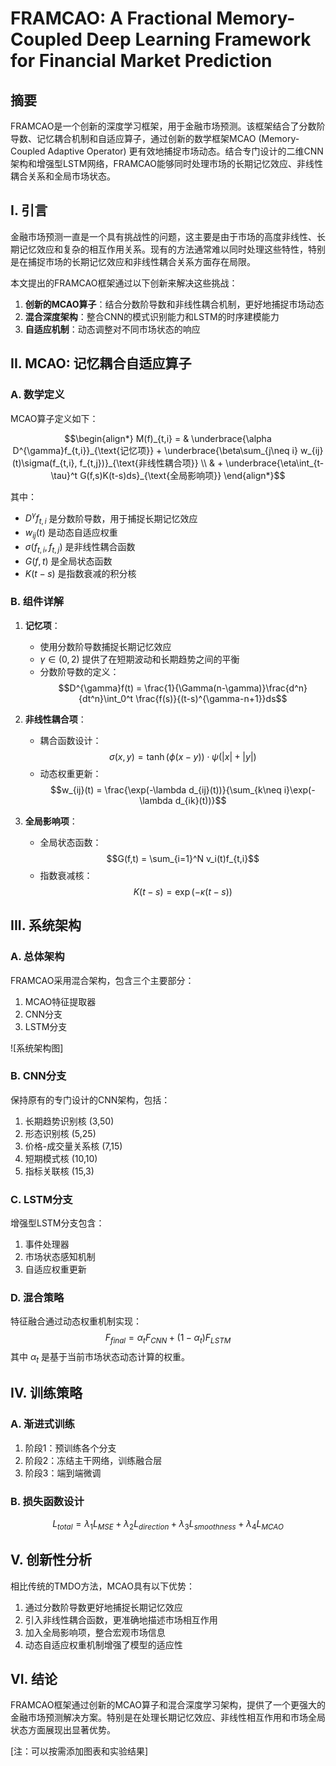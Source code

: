 # FRAMCAO: A Fractional Memory-Coupled Deep Learning Framework for Financial Market Prediction

## 摘要

FRAMCAO是一个创新的深度学习框架，用于金融市场预测。该框架结合了分数阶导数、记忆耦合机制和自适应算子，通过创新的数学框架MCAO (Memory-Coupled Adaptive Operator) 更有效地捕捉市场动态。结合专门设计的二维CNN架构和增强型LSTM网络，FRAMCAO能够同时处理市场的长期记忆效应、非线性耦合关系和全局市场状态。

## I. 引言

金融市场预测一直是一个具有挑战性的问题，这主要是由于市场的高度非线性、长期记忆效应和复杂的相互作用关系。现有的方法通常难以同时处理这些特性，特别是在捕捉市场的长期记忆效应和非线性耦合关系方面存在局限。

本文提出的FRAMCAO框架通过以下创新来解决这些挑战：

1. **创新的MCAO算子**：结合分数阶导数和非线性耦合机制，更好地捕捉市场动态
2. **混合深度架构**：整合CNN的模式识别能力和LSTM的时序建模能力
3. **自适应机制**：动态调整对不同市场状态的响应

## II. MCAO: 记忆耦合自适应算子

### A. 数学定义

MCAO算子定义如下：

$$\begin{align*}
M(f)_{t,i} = & \underbrace{\alpha D^{\gamma}f_{t,i}}_{\text{记忆项}} + \underbrace{\beta\sum_{j\neq i} w_{ij}(t)\sigma(f_{t,i}, f_{t,j})}_{\text{非线性耦合项}} \\
& + \underbrace{\eta\int_{t-\tau}^t G(f,s)K(t-s)ds}_{\text{全局影响项}}
\end{align*}$$

其中：
- $D^{\gamma}f_{t,i}$ 是分数阶导数，用于捕捉长期记忆效应
- $w_{ij}(t)$ 是动态自适应权重
- $\sigma(f_{t,i}, f_{t,j})$ 是非线性耦合函数
- $G(f,t)$ 是全局状态函数
- $K(t-s)$ 是指数衰减的积分核

### B. 组件详解

1. **记忆项**：
   - 使用分数阶导数捕捉长期记忆效应
   - $\gamma \in (0,2)$ 提供了在短期波动和长期趋势之间的平衡
   - 分数阶导数的定义：
     $$D^{\gamma}f(t) = \frac{1}{\Gamma(n-\gamma)}\frac{d^n}{dt^n}\int_0^t \frac{f(s)}{(t-s)^{\gamma-n+1}}ds$$

2. **非线性耦合项**：
   - 耦合函数设计：
     $$\sigma(x,y) = \tanh(\phi(x-y)) \cdot \psi(|x|+|y|)$$
   - 动态权重更新：
     $$w_{ij}(t) = \frac{\exp(-\lambda d_{ij}(t))}{\sum_{k\neq i}\exp(-\lambda d_{ik}(t))}$$

3. **全局影响项**：
   - 全局状态函数：
     $$G(f,t) = \sum_{i=1}^N v_i(t)f_{t,i}$$
   - 指数衰减核：
     $$K(t-s) = \exp(-\kappa(t-s))$$

## III. 系统架构

### A. 总体架构

FRAMCAO采用混合架构，包含三个主要部分：
1. MCAO特征提取器
2. CNN分支
3. LSTM分支

![系统架构图]

### B. CNN分支

保持原有的专门设计的CNN架构，包括：
1. 长期趋势识别核 (3,50)
2. 形态识别核 (5,25)
3. 价格-成交量关系核 (7,15)
4. 短期模式核 (10,10)
5. 指标关联核 (15,3)

### C. LSTM分支

增强型LSTM分支包含：
1. 事件处理器
2. 市场状态感知机制
3. 自适应权重更新

### D. 混合策略

特征融合通过动态权重机制实现：
$$F_{final} = \alpha_{t}F_{CNN} + (1 - \alpha_{t})F_{LSTM}$$
其中 $\alpha_{t}$ 是基于当前市场状态动态计算的权重。

## IV. 训练策略

### A. 渐进式训练

1. 阶段1：预训练各个分支
2. 阶段2：冻结主干网络，训练融合层
3. 阶段3：端到端微调

### B. 损失函数设计

$$L_{total} = \lambda_{1}L_{MSE} + \lambda_{2}L_{direction} + \lambda_{3}L_{smoothness} + \lambda_{4}L_{MCAO}$$

## V. 创新性分析

相比传统的TMDO方法，MCAO具有以下优势：
1. 通过分数阶导数更好地捕捉长期记忆效应
2. 引入非线性耦合函数，更准确地描述市场相互作用
3. 加入全局影响项，整合宏观市场信息
4. 动态自适应权重机制增强了模型的适应性

## VI. 结论

FRAMCAO框架通过创新的MCAO算子和混合深度学习架构，提供了一个更强大的金融市场预测解决方案。特别是在处理长期记忆效应、非线性相互作用和市场全局状态方面展现出显著优势。

[注：可以按需添加图表和实验结果]